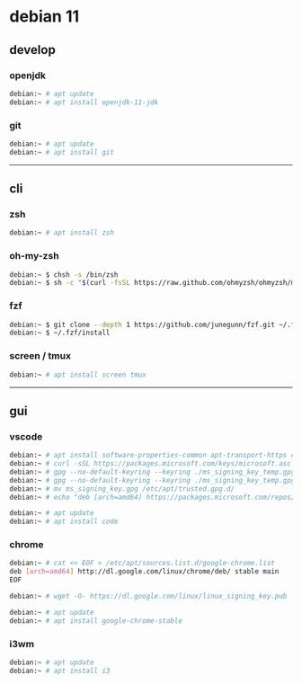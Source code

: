 # debian 11

## develop

### openjdk

```bash
debian:~ # apt update
debian:~ # apt install openjdk-11-jdk
```


### git

```bash
debian:~ # apt update
debian:~ # apt install git
```


---

## cli

### zsh

```bash
debian:~ # apt install zsh
```


### oh-my-zsh

```bash
debian:~ $ chsh -s /bin/zsh
debian:~ $ sh -c "$(curl -fsSL https://raw.github.com/ohmyzsh/ohmyzsh/master/tools/install.sh)"
```

### fzf

```bash
debian:~ $ git clone --depth 1 https://github.com/junegunn/fzf.git ~/.fzf
debian:~ $ ~/.fzf/install
```


### screen / tmux

```bash
debian:~ # apt install screen tmux
```


---

## gui

### vscode

```bash
debian:~ # apt install software-properties-common apt-transport-https curl
debian:~ # curl -sSL https://packages.microsoft.com/keys/microsoft.asc -o microsoft.asc
debian:~ # gpg --no-default-keyring --keyring ./ms_signing_key_temp.gpg --import ./microsoft.asc
debian:~ # gpg --no-default-keyring --keyring ./ms_signing_key_temp.gpg --export > ./ms_signing_key.gpg
debian:~ # mv ms_signing_key.gpg /etc/apt/trusted.gpg.d/
debian:~ # echo "deb [arch=amd64] https://packages.microsoft.com/repos/vscode stable main" | tee /etc/apt/sources.list.d/vscode.list

debian:~ # apt update
debian:~ # apt install code
```


### chrome

```bash
debian:~ # cat << EOF > /etc/apt/sources.list.d/google-chrome.list
deb [arch=amd64] http://dl.google.com/linux/chrome/deb/ stable main
EOF

debian:~ # wget -O- https://dl.google.com/linux/linux_signing_key.pub |gpg --dearmor > /etc/apt/trusted.gpg.d/google.gpg

debian:~ # apt update
debian:~ # apt install google-chrome-stable
```


### i3wm

```bash
debian:~ # apt update
debian:~ # apt install i3
```

